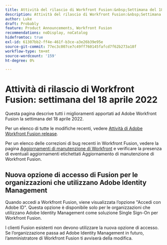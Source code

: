 ```yaml
---
title: Attività del rilascio di Workfront Fusion:&nbsp;Settimana del 18 aprile 2022
description: Attività del rilascio di Workfront Fusion:&nbsp;Settimana del 18 aprile 2022
author: Luke
draft: Probably
feature: Product Announcements, Workfront Fusion
recommendations: noDisplay, noCatalog
hidefromtoc: true
exl-id: 61307bb2-ff4e-461f-b3ce-a3e26b39e95e
source-git-commit: 77ec3c007ce7c49ff760145fafcd7f62b273a18f
workflow-type: tm+mt
source-wordcount: '159'
ht-degree: 0%

---
```


# Attività di rilascio di Workfront Fusion: settimana del 18 aprile 2022

Questa pagina descrive tutti i miglioramenti apportati ad Adobe Workfront Fusion la settimana del 18 aprile 2022.

Per un elenco di tutte le modifiche recenti, vedere [Attività di Adobe Workfront Fusion release](/help/workfront-fusion/fusion-product-releases/fusion-release-activity.md).

Per un elenco delle correzioni di bug recenti in Workfront Fusion, vedere la pagina [Aggiornamenti di manutenzione di Workfront](https://experienceleague.adobe.com/docs/workfront-known-issues/releases/current-updates.html) e verificare la presenza di eventuali aggiornamenti etichettati Aggiornamento di manutenzione di Workfront Fusion.

## Nuova opzione di accesso di Fusion per le organizzazioni che utilizzano Adobe Identity Management

Quando accedi a Workfront Fusion, viene visualizzata l’opzione &quot;Accedi con Adobe ID&quot;. Questa opzione è disponibile solo per le organizzazioni che utilizzano Adobe Identity Management come soluzione Single Sign-On per Workfront Fusion.

I clienti Fusion esistenti non devono utilizzare la nuova opzione di accesso. Se l’organizzazione passa ad Adobe Identity Management in futuro, l’amministratore di Workfront Fusion ti avviserà della modifica.
